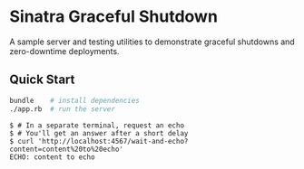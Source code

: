 Sinatra Graceful Shutdown
=========================

A sample server and testing utilities to demonstrate graceful shutdowns and zero-downtime deployments.

Quick Start
-----------

```sh
bundle    # install dependencies
./app.rb  # run the server
```

```
$ # In a separate terminal, request an echo
$ # You'll get an answer after a short delay
$ curl 'http://localhost:4567/wait-and-echo?content=content%20to%20echo'
ECHO: content to echo
```
